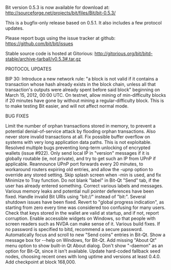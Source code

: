 Bit version 0.5.3 is now available for download at:
http://sourceforge.net/projects/bit/files/Bit/bit-0.5.3/

This is a bugfix-only release based on 0.5.1.
It also includes a few protocol updates.

Please report bugs using the issue tracker at github:
https://github.com/bit/bit/issues

Stable source code is hosted at Gitorious:
http://gitorious.org/bit/bitd-stable/archive-tarball/v0.5.3#.tar.gz

PROTOCOL UPDATES

BIP 30: Introduce a new network rule: "a block is not valid if it contains a transaction whose hash already exists in the block chain, unless all that transaction's outputs were already spent before said block" beginning on March 15, 2012, 00:00 UTC.
On testnet, allow mining of min-difficulty blocks if 20 minutes have gone by without mining a regular-difficulty block. This is to make testing Bit easier, and will not affect normal mode.

BUG FIXES

Limit the number of orphan transactions stored in memory, to prevent a potential denial-of-service attack by flooding orphan transactions. Also never store invalid transactions at all.
Fix possible buffer overflow on systems with very long application data paths. This is not exploitable.
Resolved multiple bugs preventing long-term unlocking of encrypted wallets
(issue #922).
Only send local IP in "version" messages if it is globally routable (ie, not private), and try to get such an IP from UPnP if applicable.
Reannounce UPnP port forwards every 20 minutes, to workaround routers expiring old entries, and allow the -upnp option to override any stored setting.
Skip splash screen when -min is used, and fix Minimize to Tray function.
Do not blank "label" in Bit-Qt "Send" tab, if the user has already entered something.
Correct various labels and messages.
Various memory leaks and potential null pointer deferences have been fixed.
Handle invalid Bit URIs using "bit://" instead of "bit:".
Several shutdown issues have been fixed.
Revert to "global progress indication", as starting from zero every time was considered too confusing for many users.
Check that keys stored in the wallet are valid at startup, and if not, report corruption.
Enable accessible widgets on Windows, so that people with screen readers such as NVDA can make sense of it.
Various build fixes.
If no password is specified to bitd, recommend a secure password.
Automatically focus and scroll to new "Send coins" entries in Bit-Qt.
Show a message box for --help on Windows, for Bit-Qt.
Add missing "About Qt" menu option to show built-in Qt About dialog.
Don't show "-daemon" as an option for Bit-Qt, since it isn't available.
Update hard-coded fallback seed nodes, choosing recent ones with long uptime and versions at least 0.4.0.
Add checkpoint at block 168,000.
